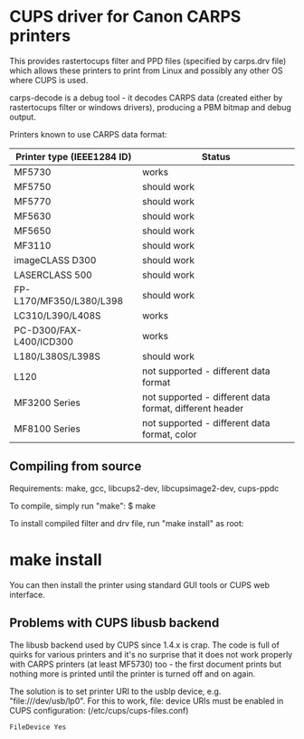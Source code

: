 CUPS driver for Canon CARPS printers
====================================

This provides rastertocups filter and PPD files (specified by carps.drv file) which
allows these printers to print from Linux and possibly any other OS where CUPS is used.

carps-decode is a debug tool - it decodes CARPS data (created either by rastertocups
filter or windows drivers), producing a PBM bitmap and debug output.

Printers known to use CARPS data format:

Printer type (IEEE1284 ID)	| Status
--------------------------------|--------------------------------------------------------
MF5730				| works
MF5750				| should work
MF5770				| should work
MF5630				| should work
MF5650				| should work
MF3110				| should work
imageCLASS D300			| should work
LASERCLASS 500			| should work
FP-L170/MF350/L380/L398		| should work
LC310/L390/L408S		| works
PC-D300/FAX-L400/ICD300		| works
L180/L380S/L398S		| should work
L120				| not supported - different data format
MF3200 Series			| not supported - different data format, different header
MF8100 Series			| not supported - different data format, color

Compiling from source
---------------------
Requirements: make, gcc, libcups2-dev, libcupsimage2-dev, cups-ppdc

To compile, simply run "make":
 $ make

To install compiled filter and drv file, run "make install" as root:
 # make install

You can then install the printer using standard GUI tools or CUPS web interface.


Problems with CUPS libusb backend
---------------------------------
The libusb backend used by CUPS since 1.4.x is crap. The code is full of quirks for
various printers and it's no surprise that it does not work properly with CARPS printers
(at least MF5730) too - the first document prints but nothing more is printed until the
printer is turned off and on again.

The solution is to set printer URI to the usblp device, e.g. "file:///dev/usb/lp0".
For this to work, file: device URIs must be enabled in CUPS configuration:
(/etc/cups/cups-files.conf)

    FileDevice Yes

